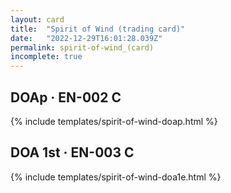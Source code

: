```yaml
---
layout: card
title:  "Spirit of Wind (trading card)"
date:   "2022-12-29T16:01:28.039Z"
permalink: spirit-of-wind_(card)
incomplete: true
---
```


## DOAp &middot; EN-002 C

{% include templates/spirit-of-wind-doap.html %}


## DOA 1st &middot; EN-003 C

{% include templates/spirit-of-wind-doa1e.html %}
